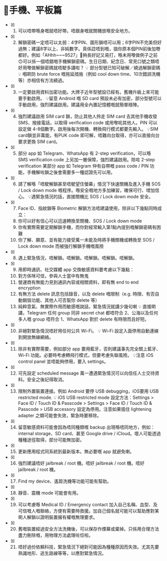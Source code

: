 # 📱手機、平板篇 

- [x] 1. 可以唔帶喺身嘅就唔好帶。唔跟身嘅就關機放喺安全地方。

- [x] 2. 解鎖密碼一定唔可以太弱：4字PIN、圖形鎖唔可以用；6字PIN不完美但好過無；建議8字以上、非純數字。真係諗唔到嘅，搵你原本個PIN前後加嘢都好。例如「AHhh~~~9527」📢夠長好記又易打，喺未用嚟做例子之前🙃可以係一個唔錯嘅手機解鎖密碼。生日日期、紀念日、常見口號之類唔好用嚟做解鎖密碼就唔駛多講啦？
  💡 部分型號已知可破解／繞過解鎖密碼
  💡 嗰啲防 brute force 嘅拖延措施（例如 cool down time、10次錯誤洗機等）亦相信有方法繞過。
  
- [x] 3. 一定要啟用資料加密功能。大牌子近年型號設已經有。舊機升級上來可能要手動啟用。
  💡留意 Android 嘅 SD card 預設未必有加密，部分型號可以手動啟用，強烈建議啟用。建議用全內置記憶體嘅就簡單穩陣。

- [x] 4. 強烈建議啟用 SIM card 鎖，防止其他人拎走 SIM card 去其他手機收發SMS、撥接電話，以取得 verification code 或用嚟呃其他人。PIN 可以設定做 4-8個數字。啟用後每次開機、轉換飛行模式都要先輸入。
  💡SIM card鎖並非萬能，有PUK code 即可解，唔難向台取得，亦可以直接向台要求更換 SIM card。

- [x] 5. 部分 app 如 Telegram、WhatsApp 有 2-step verification，可以喺 SMS verification code 上另加一層保障，強烈建議啟用。除咗 2-step verification 某部分 app 如 Telegram 仲有自帶嘅 pass code / PIN 功能，手機解咗鎖之後會需要多一種認證先可以用。

- [x] 6. 請了解喺「唔駛解鎖甚至唔駛望住螢幕」情況下快速關機及進入手機 SOS / Lock down mode 嘅程序。喺安全嘅地方多加練習，確保可行、增加信心。
  💡遇緊急情況的話，直接關機比 SOS / Lock down mode 安全。

- [x] 7. Face ID、指紋鎖等 Biometric 解鎖方法唔建議使用，除非以下幾點同時成立：
  1. 你可以好有信心可以迅速轉換至關機、SOS / Lock down mode
  2. 你有實際需要定期解鎖手機，而你對經常輸入第1點內提到嘅解鎖密碼有困難
  3. 你了解、願意、並有能力接受萬一未能及時將手機關機或轉換至 SOS / Lock down mode 而被強行解鎖手機嘅風險

- [x] 8. 遇上緊急情況，唔解鎖。唔解鎖。唔解鎖。唔解鎖。唔解鎖。

- [x] 9. 用即時通訊、社交媒體 app 交換敏感資料要考慮以下幾點：
  1. 對方係咪可信，參與人士當中有無鬼
  2. 營運商有無能力見到通訊內容或相關資料，即有無 end to end encryption
  3. 有無方法 delete 訊息包括錄音，以及 delete 嘅限制（e.g. 時限、有否自動銷毁功能、其他人可否幫你 delete 等）
  4. 純粹意氣、無實際作用而敏感嘅說話，緊急情況就講少幾句喇
  💡 直接啲講，Telegram 任何 group 同非 secret chat 都唔符合 2、公海以及任何多人嘅 group 唔符合 1、WhatsApp 對於 delete 有時限而且好短。

- [x] 10. 非絕對緊急情況唔好用任何公共 Wi-Fi。
  💡 Wi-Fi 設定入面停用自動連線到開放無線網絡。

- [x] 11. 除非有實際需要，例如部分 app 要用藍牙，否則建議事先完全關上藍牙、Wi-Fi 功能。必要時考慮轉飛行模式，但要考慮失聯風險。
  💡注意 iOS control panel 並唔能夠停用，要入 settings。

- [x] 12. 可先設定 scheduled message 萬一遭遇緊急情況可以向信任人士交待資料。安全之後記得取消。  

- [x] 13. 限制外置裝置連接。例如 Android 要停 USB debugging，iOS要用 USB restricted mode.
  💡 iOS USB restricted mode 設定方法：Settings > Face ID / Touch ID & Passcode > Settings > Face ID / Touch ID & Passcode > USB accessory 設定為停用。注意如果插住 lightening adapter 之類可能會失效，緊急時要移除。

- [x] 14. 留意敏感資料可能會因為唔同種類嘅 backup 出現喺唔同地方，例如：internal storage、SD card、甚至 Google drive / iCloud。壞人可能透過種種途徑取得，部分可能無加密。

- [x] 15. 更新應用程式同系統到最新版本。無必要嘅 app 就避免喇。

- [x] 16. 強烈建議唔好 jailbreak / root 機。唔好 jailbreak / root 機。唔好 jailbreak / root 機。

- [x] 17.  Find my device、遙距洗機等功能可能有幫助。

- [x] 18. 靜音、震機 mode 可能會有用。

- [x] 19. 可以考慮喺 Medical ID / Emergency contact 加入自己名稱、血型、及可信嘅人嘅聯絡，方便有需要時救援。加自己個名就可能可以幫助應對某啲人解鎖以證明裝置擁有權嘅無理要求。

- [x] 20. 舊嘅裝置經過安全方法洗機後，可以保存作煙幕或棄掉。只係用合理方法盡力刪除嘅，用物理方法處理咗佢啦。

- [x] 21. 唔好過份依賴科技，緊急情況下絕對可能因為種種原因而失效。尤其先要熟識地形、逃生路線等等，以應對緊急情況。


